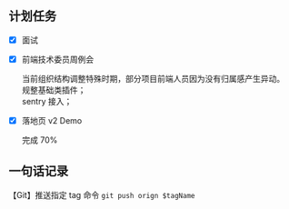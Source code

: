 ## 计划任务

- [x] 面试

- [x] 前端技术委员周例会

  当前组织结构调整特殊时期，部分项目前端人员因为没有归属感产生异动。  
  规整基础类插件；  
  sentry 接入；

- [x] 落地页 v2 Demo

  完成 70%

## 一句话记录

【Git】推送指定 tag 命令 `git push orign $tagName`
